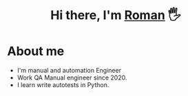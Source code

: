 # <h1 align="center">Hi there, I'm <a href="https://github.com/wishmaa" target="_blank">Roman</a> 🖐

# About me
- I'm manual and automation Engineer
- Work QA Manual engineer since 2020.
- I learn write autotests in Python.

